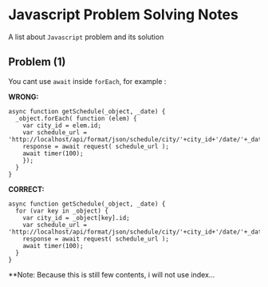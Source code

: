 # Javascript Problem Solving Notes #

A list about `Javascript` problem and its solution

## Problem (1)

You cant use `await` inside `forEach`, for example :

**WRONG:**

    async function getSchedule(_object, _date) {
      _object.forEach( function (elem) {
        var city_id = elem.id;
        var schedule_url = 'http://localhost/api/format/json/schedule/city/'+city_id+'/date/'+_date;    
        response = await request( schedule_url );  
        await timer(100);
        });
      }
    }

**CORRECT:**

    async function getSchedule(_object, _date) {
      for (var key in _object) {
        var city_id = _object[key].id;
        var schedule_url = 'http://localhost/api/format/json/schedule/city/'+city_id+'/date/'+_date;
        response = await request( schedule_url );
        await timer(100);
      }
    }



**Note: Because this is still few contents, i will not use index...
